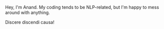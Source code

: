 Hey, I'm Anand. My coding tends to be NLP-related, but I'm happy to mess around with anything.

Discere discendi causa!

<!---
SixtusTheSixth/SixtusTheSixth is a ✨ special ✨ repository because its `README.md` (this file) appears on your GitHub profile.
You can click the Preview link to take a look at your changes.
--->
